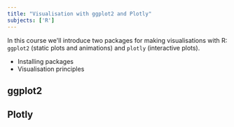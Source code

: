 ```yaml
---
title: "Visualisation with ggplot2 and Plotly"
subjects: ['R']
---
```


In this course we'll introduce two packages for making visualisations with R: `ggplot2` (static plots and animations) and `plotly` (interactive plots).

- Installing packages
- Visualisation principles

## ggplot2

## Plotly

<!-- https://plotly-book.cpsievert.me/ -->